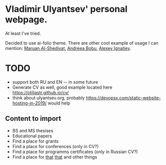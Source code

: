 # Vladimir Ulyantsev' personal webpage.

At least I've tried.

Decided to use ai-folio theme. There are other cool example of usage I can mention:
[Maruan Al-Shedivat](https://www.cs.cmu.edu/~mshediva/),
[Andreea Bobu](https://andreea7b.github.io/),
[Alexey Ignatiev](https://alexeyignatiev.github.io/).

# TODO

* support both RU and EN -- in some future
* Generate CV as well, good example located here https://otiliastr.github.io/cv/
* think about ulyantsev.org, probably https://devopsx.com/static-website-hosting-in-2019/ would help

## Content to import

* BS and MS thesises
* Educational papers
* Find a place for grants
* Find a place for conferences (only in CV?)
* Find a place for programms certificates (only in Russian CV?)
* Find a place for [that](https://rg.ru/2020/09/15/reg-szfo/uchenye-nauchili-kompiuternuiu-programmu-vyiavliat-bolezni-kishechnika.html) 
[that](https://scaf-spb.ru/files/program_pc_26_09.pdf)
and other things
